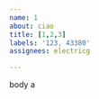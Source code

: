 ```yaml
---         
name: 1
about: ciao
title: [1,2,3]
labels: '123, 43380'
assignees: electricg

---         
```


body a
